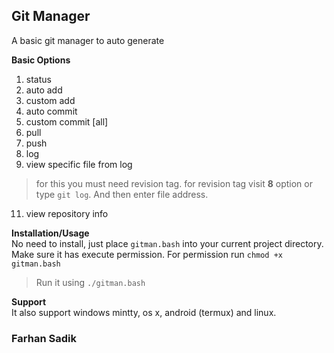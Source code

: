 ## Git Manager 
A basic git manager to auto generate 

**Basic Options**
1. status 
2. auto add
3. custom add
4. auto commit
5. custom commit [all] 
6. pull
7. push
8. log
9. view specific file from log
> for this you must need revision tag. for revision tag visit **8** option or type `git log`. And then enter file address. </br>
11. view repository info

**Installation/Usage** </br>
No need to install, just place `gitman.bash` into your current project directory. Make sure it has execute permission. For permission run `chmod +x gitman.bash`
> Run it using `./gitman.bash`

**Support** </br>
It also support windows mintty, os x, android (termux) and linux.

### Farhan Sadik
